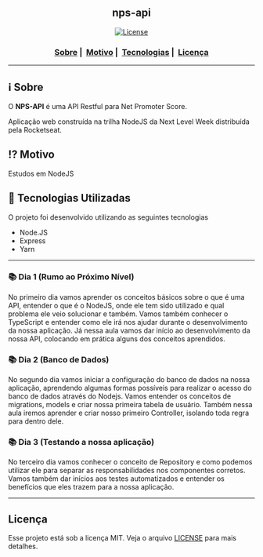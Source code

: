<h2 align="center">nps-api</h2>

<p align="center">
  <a href="LICENSE">
    <img alt="License" src="https://img.shields.io/badge/license-MIT-%23F8952D">
  </a>
</p>

<h3 align="center">
  <a href="#information_source-sobre">Sobre</a>&nbsp;|&nbsp;
  <a href="#interrobang-motivo">Motivo</a>&nbsp;|&nbsp;
  <a href="#rocket-tecnologias-utilizadas">Tecnologias</a>&nbsp;|&nbsp;
  <a href="#licença">Licença</a>
</h3>

___


## :information_source: Sobre

O <strong>NPS-API</strong> é uma API Restful para Net Promoter Score.

Aplicação web construída na trilha NodeJS da Next Level Week distribuída pela Rocketseat.

## :interrobang: Motivo

Estudos em NodeJS

## :rocket: Tecnologias Utilizadas 

O projeto foi desenvolvido utilizando as seguintes tecnologias

- Node.JS
- Express
- Yarn

---

### :books: Dia 1 (Rumo ao Próximo Nível)

No primeiro dia vamos aprender os conceitos básicos sobre o que é uma API, entender o que é o NodeJS, onde ele tem sido utilizado e qual problema ele veio solucionar e também. Vamos também conhecer o TypeScript e entender como ele irá nos ajudar durante o desenvolvimento da nossa aplicação. Já nessa aula vamos dar início ao desenvolvimento da nossa API, colocando em prática alguns dos conceitos aprendidos.

### :books: Dia 2 (Banco de Dados)

No segundo dia vamos iniciar a configuração do banco de dados na nossa aplicação, aprendendo algumas formas possíveis para realizar o acesso do banco de dados através do Nodejs. Vamos entender os conceitos de migrations, models e criar nossa primeira tabela de usuário. Também nessa aula iremos aprender e criar nosso primeiro Controller, isolando toda regra para dentro dele.

### :books: Dia 3 (Testando a nossa aplicação)

No terceiro dia vamos conhecer o conceito de Repository e como podemos utilizar ele para separar as responsabilidades nos componentes corretos. Vamos também dar inícios aos testes automatizados e entender os benefícios que eles trazem para a nossa aplicação.

---

## Licença 

Esse projeto está sob a licença MIT. Veja o arquivo [LICENSE](LICENSE) para mais detalhes.